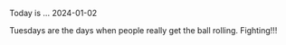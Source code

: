 Today is ...
2024-01-02

Tuesdays are the days when people really get the ball rolling. Fighting!!!
